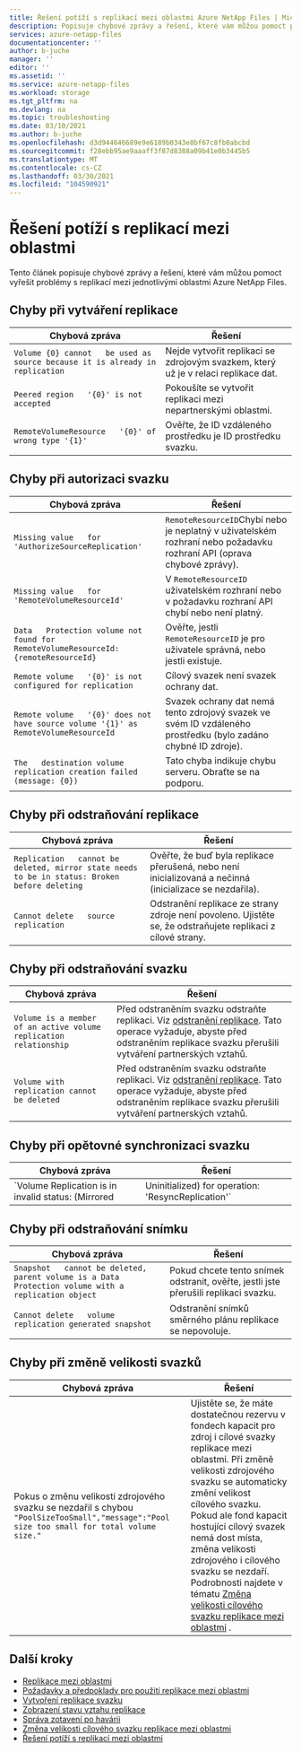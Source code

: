 ```yaml
---
title: Řešení potíží s replikací mezi oblastmi Azure NetApp Files | Microsoft Docs
description: Popisuje chybové zprávy a řešení, které vám můžou pomoct při řešení potíží s replikací mezi jednotlivými oblastmi Azure NetApp Files.
services: azure-netapp-files
documentationcenter: ''
author: b-juche
manager: ''
editor: ''
ms.assetid: ''
ms.service: azure-netapp-files
ms.workload: storage
ms.tgt_pltfrm: na
ms.devlang: na
ms.topic: troubleshooting
ms.date: 03/10/2021
ms.author: b-juche
ms.openlocfilehash: d3d944646689e9e6189b0343e8bf67c8fb0abcbd
ms.sourcegitcommit: f28ebb95ae9aaaff3f87d8388a09b41e0b3445b5
ms.translationtype: MT
ms.contentlocale: cs-CZ
ms.lasthandoff: 03/30/2021
ms.locfileid: "104590921"
---
```

# <a name="troubleshoot-cross-region-replication"></a>Řešení potíží s replikací mezi oblastmi

Tento článek popisuje chybové zprávy a řešení, které vám můžou pomoct vyřešit problémy s replikací mezi jednotlivými oblastmi Azure NetApp Files. 

## <a name="errors-creating-replication"></a>Chyby při vytváření replikace  

|     Chybová zpráva    |     Řešení    |
|-|-|
|     `Volume {0} cannot   be used as source because it is already in replication`    |     Nejde vytvořit replikaci se zdrojovým svazkem, který už je v relaci replikace dat.    |
|     `Peered region   '{0}' is not accepted`    |     Pokoušíte se vytvořit replikaci mezi nepartnerskými oblastmi.    |
|     `RemoteVolumeResource   '{0}' of wrong type '{1}'`    |     Ověřte, že ID vzdáleného prostředku je ID prostředku svazku.    |

## <a name="errors-authorizing-volume"></a>Chyby při autorizaci svazku  

|     Chybová zpráva    |     Řešení    |
|-|-|
|     `Missing value   for 'AuthorizeSourceReplication'`    |     `RemoteResourceID`Chybí nebo je neplatný v uživatelském rozhraní nebo požadavku rozhraní API (oprava chybové zprávy).    |
|     `Missing value   for 'RemoteVolumeResourceId'`    |     V   `RemoteResourceID` uživatelském rozhraní nebo v požadavku rozhraní API chybí nebo není platný.    |
|     `Data   Protection volume not found for RemoteVolumeResourceId: {remoteResourceId}`    |     Ověřte, jestli   `RemoteResourceID` je pro uživatele správná, nebo jestli existuje.    |
|     `Remote volume   '{0}' is not configured for replication`    |     Cílový svazek není svazek ochrany dat.    |
|     `Remote volume   '{0}' does not have source volume '{1}' as RemoteVolumeResourceId`    |     Svazek ochrany dat nemá tento zdrojový svazek ve svém ID vzdáleného prostředku (bylo zadáno chybné ID zdroje).    |
|     `The   destination volume replication creation failed (message: {0})`    |     Tato chyba indikuje chybu serveru. Obraťte se na podporu.    |

## <a name="errors-deleting-replication"></a>Chyby při odstraňování replikace

|     Chybová zpráva    |     Řešení    |
|-|-|
|     `Replication   cannot be deleted, mirror state needs to be in status: Broken before deleting`    |     Ověřte, že buď byla replikace přerušená, nebo není inicializovaná a nečinná (inicializace se nezdařila).    |
|     `Cannot delete   source replication`    |     Odstranění replikace ze strany zdroje není povoleno. Ujistěte se, že odstraňujete replikaci z cílové strany.    |

## <a name="errors-deleting-volume"></a>Chyby při odstraňování svazku

|     Chybová zpráva    |     Řešení    |
|-|-|
| `Volume is a member of an active volume replication relationship`  |  Před odstraněním svazku odstraňte replikaci. Viz [odstranění replikace](cross-region-replication-delete.md). Tato operace vyžaduje, abyste před odstraněním replikace svazku přerušili vytváření partnerských vztahů. |
| `Volume with replication cannot be deleted`  |  Před odstraněním svazku odstraňte replikaci. Viz [odstranění replikace](cross-region-replication-delete.md). Tato operace vyžaduje, abyste před odstraněním replikace svazku přerušili vytváření partnerských vztahů. 

## <a name="errors-resyncing-volume"></a>Chyby při opětovné synchronizaci svazku

|     Chybová zpráva    |     Řešení    |
|-|-|
|     `Volume Replication is in invalid status: (Mirrored|Uninitialized) for operation: 'ResyncReplication'`     |     Ověřte, zda je replikace svazku ve stavu "přerušeno".    |

## <a name="errors-deleting-snapshot"></a>Chyby při odstraňování snímku 

|     Chybová zpráva    |     Řešení    |
|-|-|
|     `Snapshot   cannot be deleted, parent volume is a Data Protection volume with a   replication object`    |     Pokud chcete tento snímek odstranit, ověřte, jestli jste přerušili replikaci svazku.    |
|     `Cannot delete   volume replication generated snapshot`    |     Odstranění snímků směrného plánu replikace se nepovoluje.    |

## <a name="errors-resizing-volumes"></a>Chyby při změně velikosti svazků

|     Chybová zpráva    |     Řešení    |
|-|-|
|   Pokus o změnu velikosti zdrojového svazku se nezdařil s chybou `"PoolSizeTooSmall","message":"Pool size too small for total volume size."`  |  Ujistěte se, že máte dostatečnou rezervu v fondech kapacit pro zdroj i cílové svazky replikace mezi oblastmi. Při změně velikosti zdrojového svazku se automaticky změní velikost cílového svazku. Pokud ale fond kapacit hostující cílový svazek nemá dost místa, změna velikosti zdrojového i cílového svazku se nezdaří. Podrobnosti najdete v tématu [Změna velikosti cílového svazku replikace mezi oblastmi](azure-netapp-files-resize-capacity-pools-or-volumes.md#resize-a-cross-region-replication-destination-volume) .   |

## <a name="next-steps"></a>Další kroky  

* [Replikace mezi oblastmi](cross-region-replication-introduction.md)
* [Požadavky a předpoklady pro použití replikace mezi oblastmi](cross-region-replication-requirements-considerations.md)
* [Vytvoření replikace svazku](cross-region-replication-create-peering.md)
* [Zobrazení stavu vztahu replikace](cross-region-replication-display-health-status.md)
* [Správa zotavení po havárii](cross-region-replication-manage-disaster-recovery.md)
* [Změna velikosti cílového svazku replikace mezi oblastmi](azure-netapp-files-resize-capacity-pools-or-volumes.md#resize-a-cross-region-replication-destination-volume)
* [Řešení potíží s replikací mezi oblastmi](troubleshoot-cross-region-replication.md)
